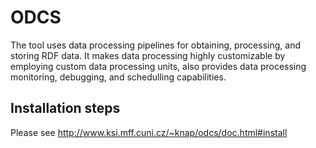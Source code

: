 ODCS
======

The tool uses data processing pipelines for obtaining, processing, and storing
RDF data. It makes data processing highly customizable by employing custom data
processing units, also provides data processing monitoring, debugging, and
schedulling capabilities.

Installation steps
------------------

Please see http://www.ksi.mff.cuni.cz/~knap/odcs/doc.html#install
 
